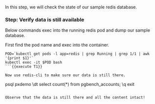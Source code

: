 In this step, we will check the state of our sample redis database.

### Step: Verify data is still available

Below commands exec into the running redis pod and dump our sample database.

First find the pod name and exec into the container.
```
POD=`kubectl get pods -l app=redis | grep Running | grep 1/1 | awk '{print $1}'`
kubectl exec -it $POD bash
```{{execute T1}}

Now use redis-cli to make sure our data is still there.
```
psql pxdemo
\dt
select count(*) from pgbench_accounts;
\q
exit
```{{execute T1}}

Observe that the data is still there and all the content intact!
